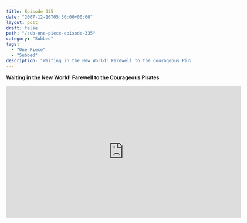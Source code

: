 ```yaml
---
title: Episode 335
date: "2007-12-16T05:30:00+00:00"
layout: post
draft: false
path: "/sub-one-piece-episode-335"
category: "Subbed"
tags:
  - "One Piece"
  - "Subbed"
description: "Waiting in the New World! Farewell to the Courageous Pirates"
---
```


**Waiting in the New World! Farewell to the Courageous Pirates**

<iframe width="640" height="360" src="https://www.rapidvideo.com/e/FXRENEHLYX" frameborder="0" marginwidth=0 marginheight=0 scrolling=no allowfullscreen></iframe>

